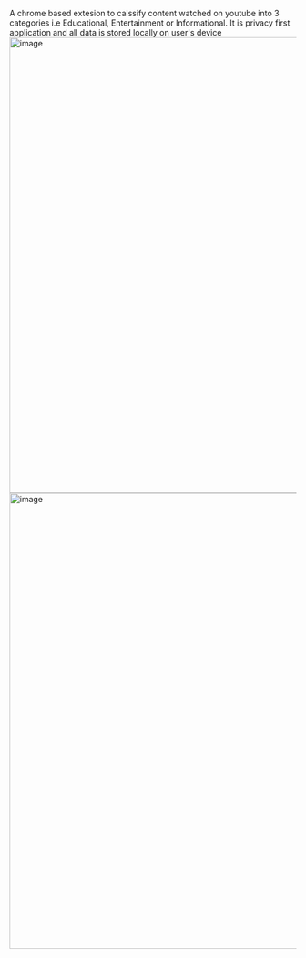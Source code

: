 A chrome based extesion to calssify content watched on youtube into 3 categories i.e Educational, Entertainment or Informational. It is privacy first application and all data is stored locally on user's device
<img width="1280" height="800" alt="image" src="https://github.com/user-attachments/assets/d1e785b4-5c03-48cd-8719-3207f9eb12c9" />
<img width="1280" height="800" alt="image" src="https://github.com/user-attachments/assets/10abd0f4-47c2-4e0f-b01b-6901559c8714" />
